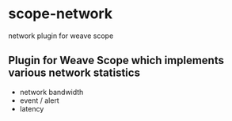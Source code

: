 # scope-network
network plugin for weave scope

## Plugin for Weave Scope which implements various network statistics

* network bandwidth   
* event / alert  
* latency  
